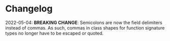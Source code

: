 # Changelog

2022-05-04: **BREAKING CHANGE**: Semicolons are now the field delimiters instead of commas. As such,
commas in class shapes for function signature types no longer have to be escaped or quoted.
